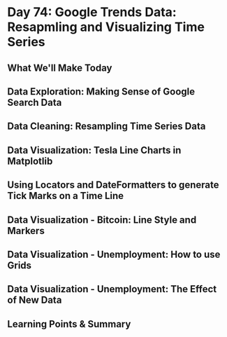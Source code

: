 # Day 74: Google Trends Data: Resapmling and Visualizing Time Series

## What We'll Make Today

## Data Exploration: Making Sense of Google Search Data

## Data Cleaning: Resampling Time Series Data

## Data Visualization: Tesla Line Charts in Matplotlib

## Using Locators and DateFormatters to generate Tick Marks on a Time Line

## Data Visualization - Bitcoin: Line Style and Markers

## Data Visualization - Unemployment: How to use Grids

## Data Visualization - Unemployment: The Effect of New Data

## Learning Points & Summary